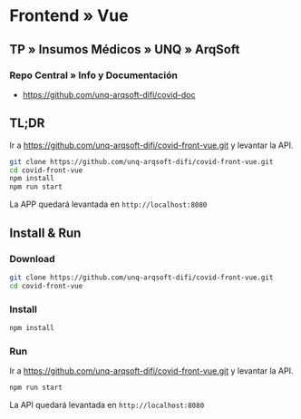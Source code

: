 # Frontend » Vue

## TP » Insumos Médicos » UNQ » ArqSoft

### Repo Central » Info y Documentación

* <https://github.com/unq-arqsoft-difi/covid-doc>

## TL;DR

Ir a <https://github.com/unq-arqsoft-difi/covid-front-vue.git> y levantar la API.

```sh
git clone https://github.com/unq-arqsoft-difi/covid-front-vue.git
cd covid-front-vue
npm install
npm run start
```

La APP quedará levantada en `http://localhost:8080`

## Install & Run

### Download

```sh
git clone https://github.com/unq-arqsoft-difi/covid-front-vue.git
cd covid-front-vue
```

### Install

```sh
npm install
```

### Run

Ir a <https://github.com/unq-arqsoft-difi/covid-front-vue.git> y levantar la API.

```sh
npm run start
```

La API quedará levantada en `http://localhost:8080`
